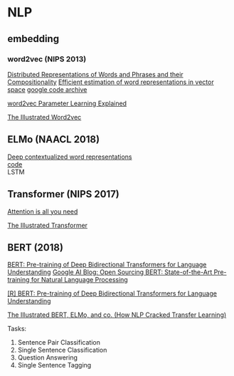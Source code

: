 # NLP

## embedding
### word2vec (NIPS 2013)
[Distributed Representations of Words and Phrases and their Compositionality](https://papers.nips.cc/paper/5021-distributed-representations-of-words-and-phrases-and-their-compositionality.pdf)
[Efficient estimation of word representations in vector space](https://arxiv.org/abs/1301.3781)
[google code archive](https://code.google.com/archive/p/word2vec/)


[word2vec Parameter Learning Explained](https://arxiv.org/abs/1411.2738)

[The Illustrated Word2vec](https://jalammar.github.io/illustrated-word2vec/)


## ELMo (NAACL 2018)
[Deep contextualized word representations](https://arxiv.org/abs/1802.05365)  
[code](https://allennlp.org/elmo)  
    LSTM

## Transformer (NIPS 2017)
[Attention is all you need](https://arxiv.org/abs/1706.03762)

[The Illustrated Transformer](http://jalammar.github.io/illustrated-transformer/)

## BERT (2018)
[BERT: Pre-training of Deep Bidirectional Transformers for Language Understanding](https://arxiv.org/abs/1810.04805)
[Google AI Blog: Open Sourcing BERT: State-of-the-Art Pre-training for Natural Language Processing](https://ai.googleblog.com/2018/11/open-sourcing-bert-state-of-art-pre.html)

[\[R\] BERT: Pre-training of Deep Bidirectional Transformers for Language Understanding](https://www.reddit.com/r/MachineLearning/comments/9nfqxz/r_bert_pretraining_of_deep_bidirectional/)

[The Illustrated BERT, ELMo, and co. (How NLP Cracked Transfer Learning)](http://jalammar.github.io/illustrated-bert/)




Tasks:
1. Sentence Pair Classification
2. Single Sentence Classification
3. Question Answering
4. Single Sentence Tagging